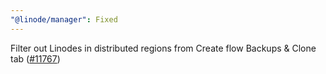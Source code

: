 ```yaml
---
"@linode/manager": Fixed
---
```


Filter out Linodes in distributed regions from Create flow Backups & Clone tab ([#11767](https://github.com/linode/manager/pull/11767))
